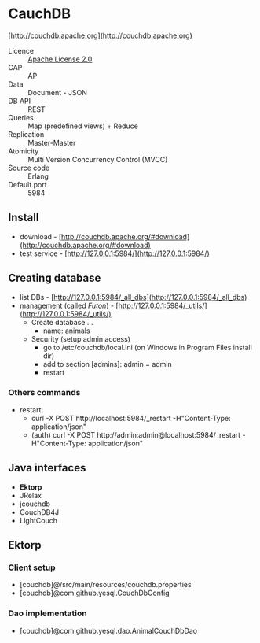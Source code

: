 # CauchDB
[http://couchdb.apache.org](http://couchdb.apache.org)

<dl>
    <dt>Licence</dt>
    <dd><a href="http://www.apache.org/licenses/LICENSE-2.0">Apache License 2.0</a></dd>
    <dt>CAP<dt>
    <dd>AP</dd>
    <dt>Data</dt>
    <dd>Document - JSON</dd>
    <dt>DB API</dt>
    <dd>REST</dd>
    <dt>Queries<dt>
    <dd>Map (predefined views) + Reduce</dd>
    <dt>Replication</dt>
    <dd>Master-Master</dd>
    <dt>Atomicity</dt>
    <dd>Multi Version Concurrency Control (MVCC)</dd>
    <dt>Source code</dt>
    <dd>Erlang</dd>
    <dt>Default port</dt>
    <dd>5984</dd>
    <dt>
</dl>

## Install

* download - [http://couchdb.apache.org/#download](http://couchdb.apache.org/#download)
* test service - [http://127.0.0.1:5984/](http://127.0.0.1:5984/)

## Creating database

* list DBs - [http://127.0.0.1:5984/_all_dbs](http://127.0.0.1:5984/_all_dbs)
* management (called *Futon*) - [http://127.0.0.1:5984/_utils/](http://127.0.0.1:5984/_utils/)
  * Create database ...
    * name: animals
  * Security (setup admin access)
    * go to /etc/couchdb/local.ini (on Windows in Program Files install dir)
    * add to section \[admins\]: admin = admin
    * restart

### Others commands

* restart:
    * curl -X POST http://localhost:5984/_restart -H"Content-Type: application/json"
    * (auth) curl -X POST http://admin:admin@localhost:5984/_restart -H"Content-Type: application/json"

## Java interfaces

* **Ektorp**
* JRelax
* jcouchdb
* CouchDB4J
* LightCouch

## Ektorp

### Client setup

* \[couchdb\]@/src/main/resources/couchdb.properties
* \[couchdb\]@com.github.yesql.CouchDbConfig

### Dao implementation

* \[couchdb\]@com.github.yesql.dao.AnimalCouchDbDao
